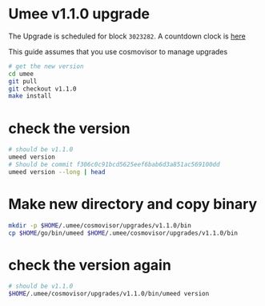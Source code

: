 # Umee v1.1.0 upgrade

The Upgrade is scheduled for block `3023282`. A countdown clock is [here](https://www.mintscan.io/umee/blocks/3023282)

This guide assumes that you use cosmovisor to manage upgrades

```bash
# get the new version
cd umee
git pull
git checkout v1.1.0
make install
```

# check the version

```bash
# should be v1.1.0
umeed version
# Should be commit f306c0c91bcd5625eef6bab6d3a851ac569100dd
umeed version --long | head
```

# Make new directory and copy binary

```bash
mkdir -p $HOME/.umee/cosmovisor/upgrades/v1.1.0/bin
cp $HOME/go/bin/umeed $HOME/.umee/cosmovisor/upgrades/v1.1.0/bin
```

# check the version again

```bash
# should be v1.1.0
$HOME/.umee/cosmovisor/upgrades/v1.1.0/bin/umeed version
```
